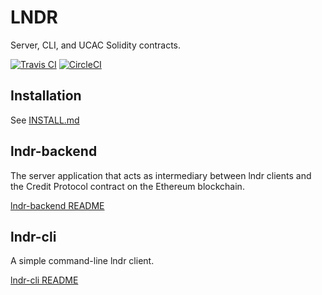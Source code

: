 # LNDR

Server, CLI, and UCAC Solidity contracts.

[![Travis CI](https://img.shields.io/travis/blockmason/lndr.svg?label=Travis%20CI)](https://travis-ci.org/blockmason/lndr)
[![CircleCI](https://img.shields.io/circleci/project/github/blockmason/lndr.svg?label=CircleCI)](https://circleci.com/gh/blockmason/lndr)

## Installation

See [INSTALL.md](INSTALL.md)

## lndr-backend

The server application that acts as intermediary between lndr clients and the
Credit Protocol contract on the Ethereum blockchain.

[lndr-backend README](lndr-backend/README.md)

## lndr-cli

A simple command-line lndr client.

[lndr-cli README](lndr-cli/README.md)
